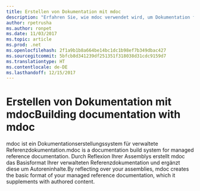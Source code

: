 ```yaml
---
title: Erstellen von Dokumentation mit mdoc
description: "Erfahren Sie, wie mdoc verwendet wird, um Dokumentation für Ihre Klassenbibliothek zu erstellen."
author: rpetrusha
ms.author: ronpet
ms.date: 11/03/2017
ms.topic: article
ms.prod: .net
ms.openlocfilehash: 2f1a9b1b8a664be14bc1dc1b98ef7b349dbac427
ms.sourcegitcommit: 5bfcb8d341239df251351f318038d31cdc9159d7
ms.translationtype: HT
ms.contentlocale: de-DE
ms.lasthandoff: 12/15/2017
---
```

# <a name="building-documentation-with-mdoc"></a><span data-ttu-id="9b8cd-103">Erstellen von Dokumentation mit mdoc</span><span class="sxs-lookup"><span data-stu-id="9b8cd-103">Building documentation with mdoc</span></span>

<span data-ttu-id="9b8cd-104">mdoc ist ein Dokumentationserstellungssystem für verwaltete Referenzdokumentation.</span><span class="sxs-lookup"><span data-stu-id="9b8cd-104">mdoc is a documentation build system for managed reference documentation.</span></span> <span data-ttu-id="9b8cd-105">Durch Reflexion Ihrer Assemblys erstellt mdoc das Basisformat Ihrer verwalteten Referenzdokumentation und ergänzt diese um Autoreninhalte.</span><span class="sxs-lookup"><span data-stu-id="9b8cd-105">By reflecting over your assemblies, mdoc creates the basic format of your managed reference documentation, which it supplements with authored content.</span></span>